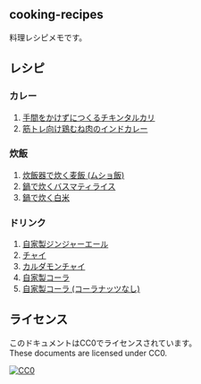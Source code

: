 cooking-recipes
--

料理レシピメモです。

レシピ
--

### カレー

1. [手間をかけずにつくるチキンタルカリ](手間をかけずにつくるチキンタルカリ.md)
1. [筋トレ向け鶏むね肉のインドカレー](筋トレ向け鶏むね肉のインドカレー.md)

### 炊飯

1. [炊飯器で炊く麦飯 (ムショ飯)](炊飯器で炊く麦飯%20(ムショ飯).md)
1. [鍋で炊くバスマティライス](鍋で炊くバスマティライス.md)
1. [鍋で炊く白米](鍋で炊く白米.md)

### ドリンク

1. [自家製ジンジャーエール](自家製ジンジャーエール.md)
1. [チャイ](チャイ.md)
1. [カルダモンチャイ](カルダモンチャイ.md)
1. [自家製コーラ](自家製コーラ.md)
1. [自家製コーラ (コーラナッツなし)](自家製コーラ%20(コーラナッツなし).md)

ライセンス
--

このドキュメントはCC0でライセンスされています。  
These documents are licensed under CC0.

[![CC0](http://i.creativecommons.org/p/zero/1.0/88x31.png "CC0")](http://creativecommons.org/publicdomain/zero/1.0/deed.ja)
